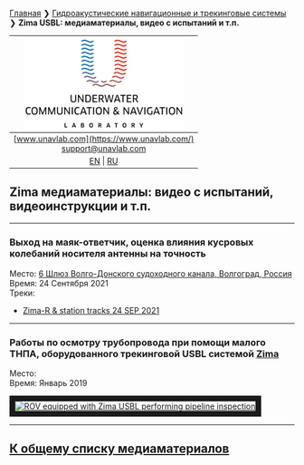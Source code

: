 [Главная](/README_RU) ❯ [Гидроакустические навигационные и трекинговые системы](/navigation_and_tracking_systems_ru) ❯ **Zima USBL: медиаматериалы, видео с испытаний и т.п.**

| ![logo](/documentation/sm_logo.png) |
| :---: |
| [www.unavlab.com](https://www.unavlab.com/) <br/> [support@unavlab.com](mailto:support@unavlab.com) |
| [EN](/documentation/EN/Zima/media) \| [RU](/documentation/RU/Zima/media) |

## Zima медиаматериалы: видео с испытаний, видеоинструкции и т.п.


______  

### Выход на маяк-ответчик, оценка влияния кусровых колебаний носителя антенны на точность  
Место: [6 Шлюз Волго-Донского судоходного канала, Волгоград, Россия](https://goo.gl/maps/rmktnCWcauE4HbcZ6)  
Время: 24 Сентября 2021  
Треки:  
- [Zima-R & station tracks 24 SEP 2021](/documentation/zima_29_SEP_2021.kml)

______  

### Работы по осмотру трубопровода при помощи малого ТНПА, оборудованного трекинговой USBL системой [Zima](/documentation/RU/Zima/Zima_DataBrief_ru.md)  
Место:   
Время: Январь 2019

<a href="https://youtu.be/fy9CjD4cgak"
target="_blank"><img src="http://img.youtube.com/vi/fy9CjD4cgak/0.jpg" 
alt="ROV equipped with Zima USBL performing pipeline inspection" width="240" height="180" border="10" /></a>  

______   


## [К общему списку медиаматериалов](/../../media_videos_ru)
